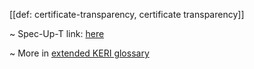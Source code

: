 [[def: certificate-transparency, certificate transparency]]

~ Spec-Up-T link: <a href='https://weboftrust.github.io/WOT-terms/docs/glossary/certificate-transparency'>here</a>

~ More in <a href="https://weboftrust.github.io/WOT-terms/docs/glossary/certificate-transparency">extended KERI glossary</a>

